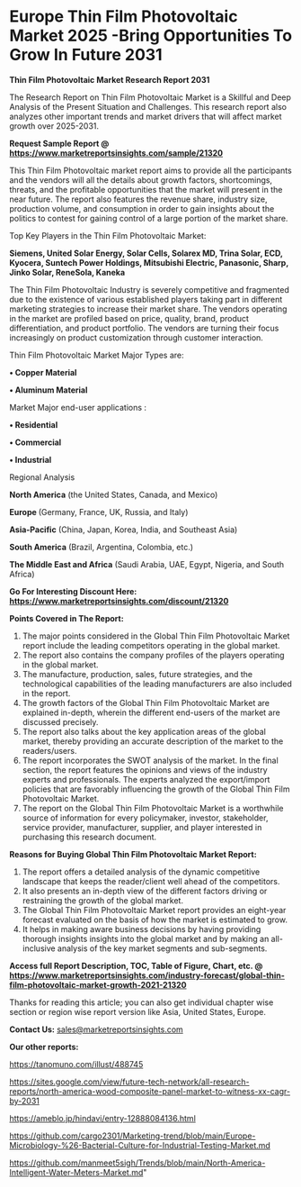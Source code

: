 # Europe Thin Film Photovoltaic Market 2025 -Bring Opportunities To Grow In Future 2031

<strong>Thin Film Photovoltaic Market Research Report 2031</strong>

The Research Report on Thin Film Photovoltaic Market is a Skillful and Deep Analysis of the Present Situation and Challenges. This research report also analyzes other important trends and market drivers that will affect market growth over 2025-2031.

<strong>Request Sample Report @ <a href=https://www.marketreportsinsights.com/sample/21320>https://www.marketreportsinsights.com/sample/21320</a></strong>

This Thin Film Photovoltaic market report aims to provide all the participants and the vendors will all the details about growth factors, shortcomings, threats, and the profitable opportunities that the market will present in the near future. The report also features the revenue share, industry size, production volume, and consumption in order to gain insights about the politics to contest for gaining control of a large portion of the market share.

Top Key Players in the Thin Film Photovoltaic Market:

<strong>Siemens, United Solar Energy, Solar Cells, Solarex MD, Trina Solar, ECD, Kyocera, Suntech Power Holdings, Mitsubishi Electric, Panasonic, Sharp, Jinko Solar, ReneSola, Kaneka</strong>

The Thin Film Photovoltaic Industry is severely competitive and fragmented due to the existence of various established players taking part in different marketing strategies to increase their market share. The vendors operating in the market are profiled based on price, quality, brand, product differentiation, and product portfolio. The vendors are turning their focus increasingly on product customization through customer interaction.

Thin Film Photovoltaic Market Major Types are:

<strong>• Copper Material

• Aluminum Material</strong>

Market Major end-user applications :

<strong>• Residential

• Commercial

• Industrial</strong>

Regional Analysis

</u><strong><b>North America</b></strong> (the United States, Canada, and Mexico)

<strong><b>Europe </b></strong>(Germany, France, UK, Russia, and Italy)

<strong><b>Asia-Pacific</b></strong> (China, Japan, Korea, India, and Southeast Asia)

<strong><b>South America</b></strong> (Brazil, Argentina, Colombia, etc.)

<strong><b>The Middle East and Africa</b></strong> (Saudi Arabia, UAE, Egypt, Nigeria, and South Africa)

<strong>Go For Interesting Discount Here: <a href=https://www.marketreportsinsights.com/discount/21320>https://www.marketreportsinsights.com/discount/21320</a></strong>

<strong>Points Covered in The Report:</strong>
<ol>
  <li>The major points considered in the Global Thin Film Photovoltaic Market report include the leading competitors operating in the global market.</li>
  <li>The report also contains the company profiles of the players operating in the global market.</li>
  <li>The manufacture, production, sales, future strategies, and the technological capabilities of the leading manufacturers are also included in the report.</li>
  <li>The growth factors of the Global Thin Film Photovoltaic Market are explained in-depth, wherein the different end-users of the market are discussed precisely.</li>
  <li>The report also talks about the key application areas of the global market, thereby providing an accurate description of the market to the readers/users.</li>
  <li>The report incorporates the SWOT analysis of the market. In the final section, the report features the opinions and views of the industry experts and professionals. The experts analyzed the export/import policies that are favorably influencing the growth of the Global Thin Film Photovoltaic Market.</li>
  <li>The report on the Global Thin Film Photovoltaic Market is a worthwhile source of information for every policymaker, investor, stakeholder, service provider, manufacturer, supplier, and player interested in purchasing this research document.</li>
</ol>
<strong>Reasons for Buying Global Thin Film Photovoltaic Market Report:</strong>

<ol>
  <li>The report offers a detailed analysis of the dynamic competitive landscape that keeps the reader/client well ahead of the competitors.</li>
  <li>It also presents an in-depth view of the different factors driving or restraining the growth of the global market.</li>
  <li>The Global Thin Film Photovoltaic Market report provides an eight-year forecast evaluated on the basis of how the market is estimated to grow.</li>
  <li>It helps in making aware business decisions by having providing thorough insights insights into the global market and by making an all-inclusive analysis of the key market segments and sub-segments.</li>
</ol>
<strong>Access full Report Description, TOC, Table of Figure, Chart, etc. @ <a href=https://www.marketreportsinsights.com/industry-forecast/global-thin-film-photovoltaic-market-growth-2021-21320>https://www.marketreportsinsights.com/industry-forecast/global-thin-film-photovoltaic-market-growth-2021-21320</a></strong>


Thanks for reading this article; you can also get individual chapter wise section or region wise report version like Asia, United States, Europe.

<strong>Contact Us:</strong>
sales@marketreportsinsights.com

<strong>Our other reports:</strong>

<a href=https://tanomuno.com/illust/488745>https://tanomuno.com/illust/488745</a>

<a href=https://sites.google.com/view/future-tech-network/all-research-reports/north-america-wood-composite-panel-market-to-witness-xx-cagr-by-2031>https://sites.google.com/view/future-tech-network/all-research-reports/north-america-wood-composite-panel-market-to-witness-xx-cagr-by-2031</a>

<a href=https://ameblo.jp/hindavi/entry-12888084136.html>https://ameblo.jp/hindavi/entry-12888084136.html</a>

<a href=https://github.com/cargo2301/Marketing-trend/blob/main/Europe-Microbiology-%26-Bacterial-Culture-for-Industrial-Testing-Market.md>https://github.com/cargo2301/Marketing-trend/blob/main/Europe-Microbiology-%26-Bacterial-Culture-for-Industrial-Testing-Market.md</a>

<a href=https://github.com/manmeet5sigh/Trends/blob/main/North-America-Intelligent-Water-Meters-Market.md>https://github.com/manmeet5sigh/Trends/blob/main/North-America-Intelligent-Water-Meters-Market.md</a>"
